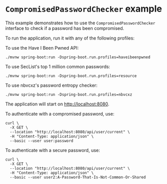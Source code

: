 # `CompromisedPasswordChecker` example

This example demonstrates how to use the `CompromisedPasswordChecker` interface to check if a password has been compromised.

To run the application, run it with any of the following profiles:

To use the Have I Been Pwned API:

```shell
./mvnw spring-boot:run -Dspring-boot.run.profiles=haveibeenpwned
```

To use SecList's top 1 million common passwords:

```shell
./mvnw spring-boot:run -Dspring-boot.run.profiles=resource
```

To use nbvcxz's password entropy checker:

```shell
./mvnw spring-boot:run -Dspring-boot.run.profiles=nbvcxz
```

The application will start on [http://localhost:8080](http://localhost:8080).

To authenticate with a compromised password, use:

```shell
curl \
  -X GET \
  --location "http://localhost:8080/api/user/current" \
  -H "Content-Type: application/json" \
  --basic --user user:password
```

To authenticate with a secure password, use:

```shell
curl \
  -X GET \
  --location "http://localhost:8080/api/user/current" \
  -H "Content-Type: application/json" \
  --basic --user user2:A-Password-That-Is-Not-Common-Or-Shared
```